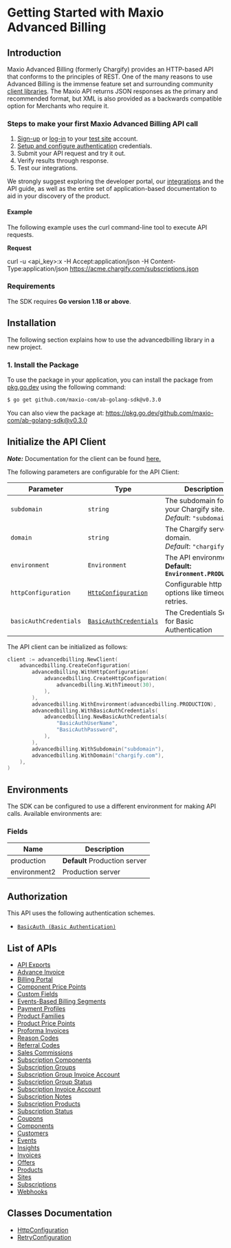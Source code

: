 
# Getting Started with Maxio Advanced Billing

## Introduction

Maxio Advanced Billing (formerly Chargify) provides an HTTP-based API that conforms to the principles of REST.
One of the many reasons to use Advanced Billing is the immense feature set and surrounding community [client libraries](page:development-tools/client-libraries).
The Maxio API returns JSON responses as the primary and recommended format, but XML is also provided as a backwards compatible option for Merchants who require it.

### Steps to make your first Maxio Advanced Billing API call

1. [Sign-up](https://app.chargify.com/signup/maxio-billing-sandbox) or [log-in](https://app.chargify.com/login.html) to your [test site](https://maxio-chargify.zendesk.com/hc/en-us/articles/5405553861773-Testing-Intro) account.
2. [Setup and configure authentication](https://maxio-chargify.zendesk.com/hc/en-us/articles/5405281550477-API-Keys#api) credentials.
3. Submit your API request and try it out.
4. Verify results through response.
5. Test our integrations.

We strongly suggest exploring the developer portal, our [integrations](https://www.maxio.com/integrations) and the API guide, as well as the entire set of application-based documentation to aid in your discovery of the product.

#### Example

The following example uses the curl command-line tool to execute API requests.

**Request**

curl -u <api_key>:x -H Accept:application/json -H Content-Type:application/json https://acme.chargify.com/subscriptions.json

### Requirements

The SDK requires **Go version 1.18 or above**.

## Installation

The following section explains how to use the advancedbilling library in a new project.

### 1. Install the Package

To use the package in your application, you can install the package from [pkg.go.dev](https://pkg.go.dev/) using the following command:

```bash
$ go get github.com/maxio-com/ab-golang-sdk@v0.3.0
```

You can also view the package at: https://pkg.go.dev/github.com/maxio-com/ab-golang-sdk@v0.3.0

## Initialize the API Client

**_Note:_** Documentation for the client can be found [here.](doc/client.md)

The following parameters are configurable for the API Client:

| Parameter | Type | Description |
|  --- | --- | --- |
| `subdomain` | `string` | The subdomain for your Chargify site.<br>*Default*: `"subdomain"` |
| `domain` | `string` | The Chargify server domain.<br>*Default*: `"chargify.com"` |
| `environment` | `Environment` | The API environment. <br> **Default: `Environment.PRODUCTION`** |
| `httpConfiguration` | [`HttpConfiguration`](doc/http-configuration.md) | Configurable http client options like timeout and retries. |
| `basicAuthCredentials` | [`BasicAuthCredentials`](doc/auth/basic-authentication.md) | The Credentials Setter for Basic Authentication |

The API client can be initialized as follows:

```go
client := advancedbilling.NewClient(
    advancedbilling.CreateConfiguration(
        advancedbilling.WithHttpConfiguration(
            advancedbilling.CreateHttpConfiguration(
                advancedbilling.WithTimeout(30),
            ),
        ),
        advancedbilling.WithEnvironment(advancedbilling.PRODUCTION),
        advancedbilling.WithBasicAuthCredentials(
            advancedbilling.NewBasicAuthCredentials(
                "BasicAuthUserName",
                "BasicAuthPassword",
            ),
        ),
        advancedbilling.WithSubdomain("subdomain"),
        advancedbilling.WithDomain("chargify.com"),
    ),
)
```

## Environments

The SDK can be configured to use a different environment for making API calls. Available environments are:

### Fields

| Name | Description |
|  --- | --- |
| production | **Default** Production server |
| environment2 | Production server |

## Authorization

This API uses the following authentication schemes.

* [`BasicAuth (Basic Authentication)`](doc/auth/basic-authentication.md)

## List of APIs

* [API Exports](doc/controllers/api-exports.md)
* [Advance Invoice](doc/controllers/advance-invoice.md)
* [Billing Portal](doc/controllers/billing-portal.md)
* [Component Price Points](doc/controllers/component-price-points.md)
* [Custom Fields](doc/controllers/custom-fields.md)
* [Events-Based Billing Segments](doc/controllers/events-based-billing-segments.md)
* [Payment Profiles](doc/controllers/payment-profiles.md)
* [Product Families](doc/controllers/product-families.md)
* [Product Price Points](doc/controllers/product-price-points.md)
* [Proforma Invoices](doc/controllers/proforma-invoices.md)
* [Reason Codes](doc/controllers/reason-codes.md)
* [Referral Codes](doc/controllers/referral-codes.md)
* [Sales Commissions](doc/controllers/sales-commissions.md)
* [Subscription Components](doc/controllers/subscription-components.md)
* [Subscription Groups](doc/controllers/subscription-groups.md)
* [Subscription Group Invoice Account](doc/controllers/subscription-group-invoice-account.md)
* [Subscription Group Status](doc/controllers/subscription-group-status.md)
* [Subscription Invoice Account](doc/controllers/subscription-invoice-account.md)
* [Subscription Notes](doc/controllers/subscription-notes.md)
* [Subscription Products](doc/controllers/subscription-products.md)
* [Subscription Status](doc/controllers/subscription-status.md)
* [Coupons](doc/controllers/coupons.md)
* [Components](doc/controllers/components.md)
* [Customers](doc/controllers/customers.md)
* [Events](doc/controllers/events.md)
* [Insights](doc/controllers/insights.md)
* [Invoices](doc/controllers/invoices.md)
* [Offers](doc/controllers/offers.md)
* [Products](doc/controllers/products.md)
* [Sites](doc/controllers/sites.md)
* [Subscriptions](doc/controllers/subscriptions.md)
* [Webhooks](doc/controllers/webhooks.md)

## Classes Documentation

* [HttpConfiguration](doc/http-configuration.md)
* [RetryConfiguration](doc/retry-configuration.md)

